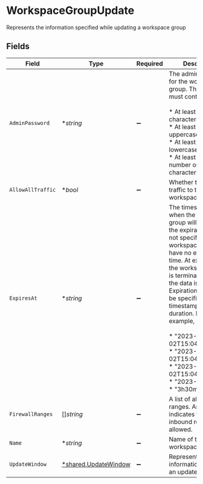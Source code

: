 # WorkspaceGroupUpdate

Represents the information specified while updating a workspace group


## Fields

| Field                                                                                                                                                                                                                                                                                                                                                                                                                          | Type                                                                                                                                                                                                                                                                                                                                                                                                                           | Required                                                                                                                                                                                                                                                                                                                                                                                                                       | Description                                                                                                                                                                                                                                                                                                                                                                                                                    | Example                                                                                                                                                                                                                                                                                                                                                                                                                        |
| ------------------------------------------------------------------------------------------------------------------------------------------------------------------------------------------------------------------------------------------------------------------------------------------------------------------------------------------------------------------------------------------------------------------------------ | ------------------------------------------------------------------------------------------------------------------------------------------------------------------------------------------------------------------------------------------------------------------------------------------------------------------------------------------------------------------------------------------------------------------------------ | ------------------------------------------------------------------------------------------------------------------------------------------------------------------------------------------------------------------------------------------------------------------------------------------------------------------------------------------------------------------------------------------------------------------------------ | ------------------------------------------------------------------------------------------------------------------------------------------------------------------------------------------------------------------------------------------------------------------------------------------------------------------------------------------------------------------------------------------------------------------------------ | ------------------------------------------------------------------------------------------------------------------------------------------------------------------------------------------------------------------------------------------------------------------------------------------------------------------------------------------------------------------------------------------------------------------------------ |
| `AdminPassword`                                                                                                                                                                                                                                                                                                                                                                                                                | **string*                                                                                                                                                                                                                                                                                                                                                                                                                      | :heavy_minus_sign:                                                                                                                                                                                                                                                                                                                                                                                                             | The admin password for the workspace group. The password must contain:<br/><br/>  * At least 8 characters<br/>  * At least one uppercase character<br/>  * At least one lowercase character<br/>  * At least one number or special character<br/>                                                                                                                                                                              |                                                                                                                                                                                                                                                                                                                                                                                                                                |
| `AllowAllTraffic`                                                                                                                                                                                                                                                                                                                                                                                                              | **bool*                                                                                                                                                                                                                                                                                                                                                                                                                        | :heavy_minus_sign:                                                                                                                                                                                                                                                                                                                                                                                                             | Whether to allow all traffic to the workspace group                                                                                                                                                                                                                                                                                                                                                                            |                                                                                                                                                                                                                                                                                                                                                                                                                                |
| `ExpiresAt`                                                                                                                                                                                                                                                                                                                                                                                                                    | **string*                                                                                                                                                                                                                                                                                                                                                                                                                      | :heavy_minus_sign:                                                                                                                                                                                                                                                                                                                                                                                                             | The timestamp of when the workspace group will expire. If the expiration time is not specified, the workspace group will have no expiration time. At expiration, the workspace group is terminated and all the data is lost. Expiration time can be specified as a timestamp or duration. For example,<br/><br/>  * "2023-09-02T15:04:05Z07:00"<br/>  * "2023-09-02T15:04:05-0700"<br/>  * "2023-09-02T15:04:05"<br/>  * "2023-09-02"<br/>  * "3h30m"<br/> |                                                                                                                                                                                                                                                                                                                                                                                                                                |
| `FirewallRanges`                                                                                                                                                                                                                                                                                                                                                                                                               | []*string*                                                                                                                                                                                                                                                                                                                                                                                                                     | :heavy_minus_sign:                                                                                                                                                                                                                                                                                                                                                                                                             | A list of allowed CIDR ranges. An empty list indicates that no inbound requests are allowed.                                                                                                                                                                                                                                                                                                                                   | [<br/>"192.168.0.1/32",<br/>"192.168.0.81/12"<br/>]                                                                                                                                                                                                                                                                                                                                                                            |
| `Name`                                                                                                                                                                                                                                                                                                                                                                                                                         | **string*                                                                                                                                                                                                                                                                                                                                                                                                                      | :heavy_minus_sign:                                                                                                                                                                                                                                                                                                                                                                                                             | Name of the workspace group                                                                                                                                                                                                                                                                                                                                                                                                    | new-workspace-group-name                                                                                                                                                                                                                                                                                                                                                                                                       |
| `UpdateWindow`                                                                                                                                                                                                                                                                                                                                                                                                                 | [*shared.UpdateWindow](../../../pkg/models/shared/updatewindow.md)                                                                                                                                                                                                                                                                                                                                                             | :heavy_minus_sign:                                                                                                                                                                                                                                                                                                                                                                                                             | Represents information related to an update window                                                                                                                                                                                                                                                                                                                                                                             |                                                                                                                                                                                                                                                                                                                                                                                                                                |